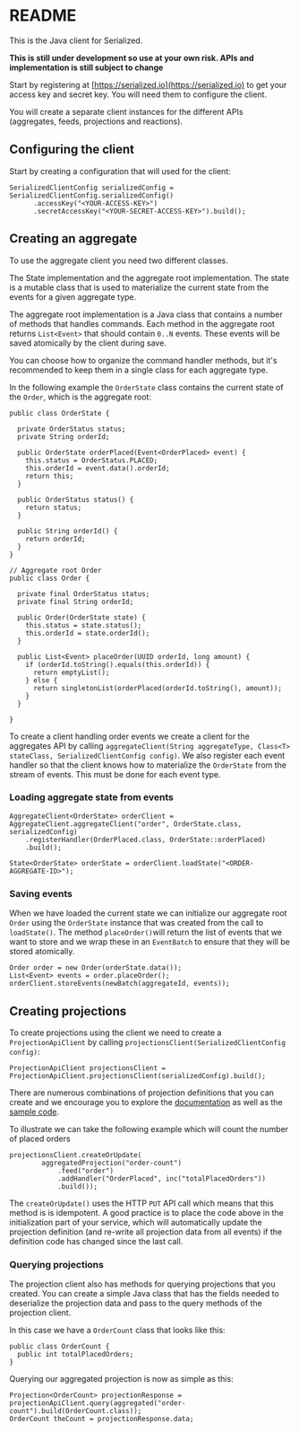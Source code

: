 # README #

This is the Java client for Serialized.

**This is still under development so use at your own risk. APIs and implementation is still subject to change**

Start by registering at [https://serialized.io](https://serialized.io) to get your access key and secret key. You will need them to configure the client.

You will create a separate client instances for the different APIs (aggregates, feeds, projections and reactions).

## Configuring the client
Start by creating a configuration that will used for the client:
```
SerializedClientConfig serializedConfig = SerializedClientConfig.serializedConfig()
      .accessKey("<YOUR-ACCESS-KEY>")
      .secretAccessKey("<YOUR-SECRET-ACCESS-KEY>").build();
```

## Creating an aggregate

To use the aggregate client you need two different classes.

The State implementation and the aggregate root implementation. The state is a mutable class that is used to materialize the current state from the events for a given aggregate type.

The aggregate root implementation is a Java class that contains a number of methods that handles commands. Each method in the aggregate root returns `List<Event>` that should contain `0..N` events. These events will be saved atomically by the client during save.  

You can choose how to organize the command handler methods, but it's recommended to keep them in a single class for each aggregate type.
 
In the following example the `OrderState` class contains the current state of the `Order`, which is the aggregate root:
```
public class OrderState {

  private OrderStatus status;
  private String orderId;

  public OrderState orderPlaced(Event<OrderPlaced> event) {
    this.status = OrderStatus.PLACED;
    this.orderId = event.data().orderId;
    return this;
  }

  public OrderStatus status() {
    return status;
  }

  public String orderId() {
    return orderId;
  }
}
```

```
// Aggregate root Order
public class Order {

  private final OrderStatus status;
  private final String orderId;

  public Order(OrderState state) {
    this.status = state.status();
    this.orderId = state.orderId();
  }

  public List<Event> placeOrder(UUID orderId, long amount) {
    if (orderId.toString().equals(this.orderId)) {
      return emptyList();
    } else {
      return singletonList(orderPlaced(orderId.toString(), amount));
    }
  }

}
```

To create a client handling order events we create a client for the aggregates API by calling  `aggregateClient(String aggregateType, Class<T> stateClass, SerializedClientConfig config)`. We also register each event handler so that the client knows how to materialize the `OrderState` from the stream of events. This must be done for each event type.

### Loading aggregate state from events

```
AggregateClient<OrderState> orderClient = AggregateClient.aggregateClient("order", OrderState.class, serializedConfig)
    .registerHandler(OrderPlaced.class, OrderState::orderPlaced)
    .build();
    
State<OrderState> orderState = orderClient.loadState("<ORDER-AGGREGATE-ID>");

```

### Saving events
When we have loaded the current state we can initialize our aggregate root `Order` using the `OrderState` instance that was created from the call to `loadState()`. The method `placeOrder()`will return the list of events that we want to store and we wrap these in an `EventBatch` to ensure that they will be stored atomically.
```
Order order = new Order(orderState.data());
List<Event> events = order.placeOrder();
orderClient.storeEvents(newBatch(aggregateId, events));
```


## Creating projections
To create projections using the client we need to create a `ProjectionApiClient` by calling `projectionsClient(SerializedClientConfig config)`:
```
ProjectionApiClient projectionsClient = ProjectionApiClient.projectionsClient(serializedConfig).build();
```

There are numerous combinations of projection definitions that you can create and we encourage you to explore the [documentation](https://www.serialized.io/docs/apis/event-projection/) as well as the [sample code](https://github.com/serialized-io/samples-java).

To illustrate we can take the following example which will count the number of placed orders
```
projectionsClient.createOrUpdate(
        aggregatedProjection("order-count")
            .feed("order")
            .addHandler("OrderPlaced", inc("totalPlacedOrders"))
            .build());
```

The `createOrUpdate()` uses the HTTP `PUT` API call which means that this method is is idempotent. A good practice is to place the code above in the initialization part of your service, which will automatically update the projection definition (and re-write all projection data from all events) if the definition code has changed since the last call.

### Querying projections

The projection client also has methods for querying projections that you created. You can create a simple Java class that has the fields needed to deserialize the projection data and pass to the query methods of the projection client.

In this case we have a `OrderCount` class that looks like this:

```
public class OrderCount {
  public int totalPlacedOrders;
}
```

Querying our aggregated projection is now as simple as this:
```
Projection<OrderCount> projectionResponse = projectionApiClient.query(aggregated("order-count").build(OrderCount.class));
OrderCount theCount = projectionResponse.data;
```
